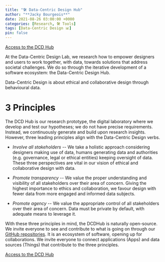```yaml
---
title: "🛠️ Data-Centric Design Hub"
author: "**Jacky Bourgeois**"
date: 2021-08-26 03:00:00 +0000
categories: [Research, 🛠️ Tools]
tags: [Data-Centric Design 📊]
pin: false
---
```


[Access to the DCD Hub](https://dcdlab.org/)

At the Data-Centric Design Lab, we research how to empower designers and users to work together, with data, towards solutions that address societal challenges. We do so through the iterative development of a software ecosystem: the Data-Centric Design Hub.

Data-Centric Design is about ethical and collaborative design through behavioural data.

# 3 Principles

The DCD Hub is our research prototype, the digital laboratory where we develop and test our hypotheses; we do not have precise requirements. Instead, we continuously generate and build upon research insights. However, three leading principles align with the Data-Centric Design verbs.

* _Involve all stakeholders_ -- We take a holistic approach considering designers making use of data, humans generating data and authorities (e.g. governance, legal or ethical entities) keeping oversight of data. These three perspectives are vital in our vision of ethical and collaborative design with data.

* _Promote transparency_ -- We value the proper understanding and visibility of all stakeholders over their area of concern. Giving the highest importance to ethics and collaboration, we favour design with fewer data from more engaged and informed data subjects.

* _Promote agency_ -- We value the appropriate control of all stakeholders over their area of concern. Data must be private by default, with adequate means to leverage it.


With these three principles in mind, the DCDHub is naturally open-source. We invite everyone to see and contribute to what is going on through our [GitHub repositories](https://github.com/datacentricdesign). It is an ecosystem of software, opening up for collaborations. We invite everyone to connect applications (Apps) and data sources (Things) that contribute to the three principles.

[Access to the DCD Hub](https://dcdlab.org/)